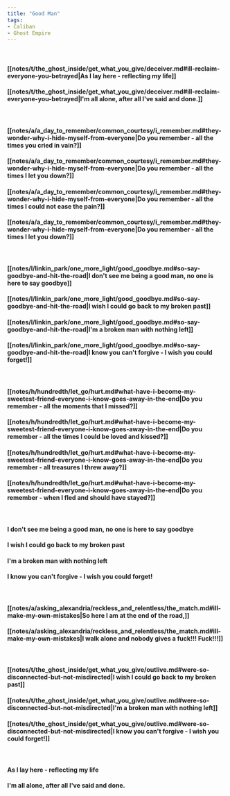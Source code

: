 ```yaml
---
title: "Good Man"
tags:
- Caliban
- Ghost Empire
---
```

&nbsp;
#### [[notes/t/the_ghost_inside/get_what_you_give/deceiver.md#ill-reclaim-everyone-you-betrayed|As I lay here - reflecting my life]]
#### [[notes/t/the_ghost_inside/get_what_you_give/deceiver.md#ill-reclaim-everyone-you-betrayed|I'm all alone, after all I've said and done.]]
&nbsp;
#### [[notes/a/a_day_to_remember/common_courtesy/i_remember.md#they-wonder-why-i-hide-myself-from-everyone|Do you remember - all the times you cried in vain?]]
#### [[notes/a/a_day_to_remember/common_courtesy/i_remember.md#they-wonder-why-i-hide-myself-from-everyone|Do you remember - all the times I let you down?]]
#### [[notes/a/a_day_to_remember/common_courtesy/i_remember.md#they-wonder-why-i-hide-myself-from-everyone|Do you remember - all the times I could not ease the pain?]]
#### [[notes/a/a_day_to_remember/common_courtesy/i_remember.md#they-wonder-why-i-hide-myself-from-everyone|Do you remember - all the times I let you down?]]
&nbsp;
#### [[notes/l/linkin_park/one_more_light/good_goodbye.md#so-say-goodbye-and-hit-the-road|I don't see me being a good man, no one is here to say goodbye]]
#### [[notes/l/linkin_park/one_more_light/good_goodbye.md#so-say-goodbye-and-hit-the-road|I wish I could go back to my broken past]]
#### [[notes/l/linkin_park/one_more_light/good_goodbye.md#so-say-goodbye-and-hit-the-road|I'm a broken man with nothing left]]
#### [[notes/l/linkin_park/one_more_light/good_goodbye.md#so-say-goodbye-and-hit-the-road|I know you can't forgive - I wish you could forget!]]
&nbsp;
#### [[notes/h/hundredth/let_go/hurt.md#what-have-i-become-my-sweetest-friend-everyone-i-know-goes-away-in-the-end|Do you remember - all the moments that I missed?]]
#### [[notes/h/hundredth/let_go/hurt.md#what-have-i-become-my-sweetest-friend-everyone-i-know-goes-away-in-the-end|Do you remember - all the times I could be loved and kissed?]]
#### [[notes/h/hundredth/let_go/hurt.md#what-have-i-become-my-sweetest-friend-everyone-i-know-goes-away-in-the-end|Do you remember - all treasures I threw away?]]
#### [[notes/h/hundredth/let_go/hurt.md#what-have-i-become-my-sweetest-friend-everyone-i-know-goes-away-in-the-end|Do you remember - when I fled and should have stayed?]]
&nbsp;
#### I don't see me being a good man, no one is here to say goodbye
#### I wish I could go back to my broken past
#### I'm a broken man with nothing left
#### I know you can't forgive - I wish you could forget!
&nbsp;
#### [[notes/a/asking_alexandria/reckless_and_relentless/the_match.md#ill-make-my-own-mistakes|So here I am at the end of the road,]]
#### [[notes/a/asking_alexandria/reckless_and_relentless/the_match.md#ill-make-my-own-mistakes|I walk alone and nobody gives a fuck!!! Fuck!!!]]
&nbsp;
#### [[notes/t/the_ghost_inside/get_what_you_give/outlive.md#were-so-disconnected-but-not-misdirected|I wish I could go back to my broken past]]
#### [[notes/t/the_ghost_inside/get_what_you_give/outlive.md#were-so-disconnected-but-not-misdirected|I'm a broken man with nothing left]]
#### [[notes/t/the_ghost_inside/get_what_you_give/outlive.md#were-so-disconnected-but-not-misdirected|I know you can't forgive - I wish you could forget!]]
&nbsp;
#### As I lay here - reflecting my life
#### I'm all alone, after all I've said and done.
